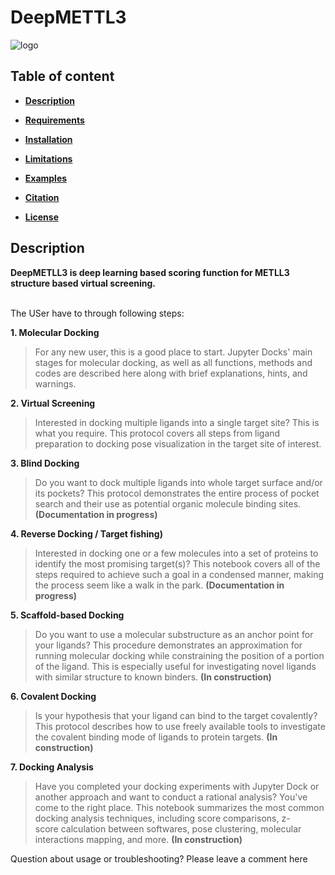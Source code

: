 # DeepMETTL3

![logo](img/figure_1.png)

## Table of content

- [**Description**](#description)

- [**Requirements**](#requirements)

- [**Installation**](#installation)

- [**Limitations**](#limitations)

- [**Examples**](#examples)

- [**Citation**](#citation)

- [**License**](#license) 


## Description

**DeepMETLL3 is deep learning based scoring function for METLL3 structure based virtual screening.** <br><br>

The USer have to through following steps:

**1. Molecular Docking**
> For any new user, this is a good place to start. Jupyter Docks' main stages for molecular docking, as well as all functions, methods and codes are described here along with brief explanations, hints, and warnings.

**2. Virtual Screening**
> Interested in docking multiple ligands into a single target site? This is what you require. This protocol covers all steps from ligand preparation to docking pose visualization in the target site of interest.

**3. Blind Docking**
> Do you want to dock multiple ligands into whole target surface and/or its pockets? This protocol demonstrates the entire process of pocket search and their use as potential organic molecule binding sites. **(Documentation in progress)**

**4. Reverse Docking / Target fishing)**
> Interested in docking one or a few molecules into a set of proteins to identify the most promising target(s)? This notebook covers all of the steps required to achieve such a goal in a condensed manner, making the process seem like a walk in the park. **(Documentation in progress)**

**5. Scaffold-based Docking**
> Do you want to use a molecular substructure as an anchor point for your ligands? This procedure demonstrates an approximation for running molecular docking while constraining the position of a portion of the ligand. This is especially useful for investigating novel ligands with similar structure to known binders. **(In construction)**

**6. Covalent Docking**
> Is your hypothesis that your ligand can bind to the target covalently? This protocol describes how to use freely available tools to investigate the covalent binding mode of ligands to protein targets. **(In construction)**


**7. Docking Analysis**
> Have you completed your docking experiments with Jupyter Dock or another approach and want to conduct a rational analysis? You've come to the right place. This notebook summarizes the most common docking analysis techniques, including score comparisons, z-score calculation between softwares, pose clustering, molecular interactions mapping, and more. **(In construction)**


Question about usage or troubleshooting? Please leave a comment here
